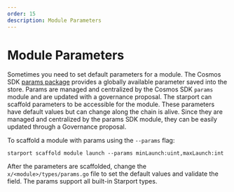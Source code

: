 ```yaml
---
order: 15
description: Module Parameters
---
```


# Module Parameters

Sometimes you need to set default parameters for a module. The Cosmos SDK [params package](https://docs.cosmos.network/master/modules/params) provides a globally available parameter saved into the store. Params are managed and centralized by the Cosmos SDK `params` module and are updated with a governance proposal.
The starport can scaffold parameters to be accessible for the module. These parameters have default values but can change along the chain is alive. Since they are managed and centralized by the params SDK module, they can be easily updated through a Governance proposal.

To scaffold a module with params using the `--params` flag:
```shell
starport scaffold module launch --params minLaunch:uint,maxLaunch:int
```

After the parameters are scaffolded, change the `x/<module>/types/params.go` file to set the default values and validate the field. The params support all built-in Starport types.
